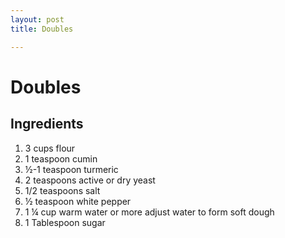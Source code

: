 ```yaml
---
layout: post
title: Doubles

---
```

# Doubles

## Ingredients 

1. 3 cups flour
2. 1 teaspoon cumin
3. ½-1 teaspoon turmeric
4. 2 teaspoons active or dry yeast
5. 1/2 teaspoons salt
6. ½ teaspoon white pepper
7. 1 ¼ cup warm water or more adjust water to form soft dough
8. 1 Tablespoon sugar